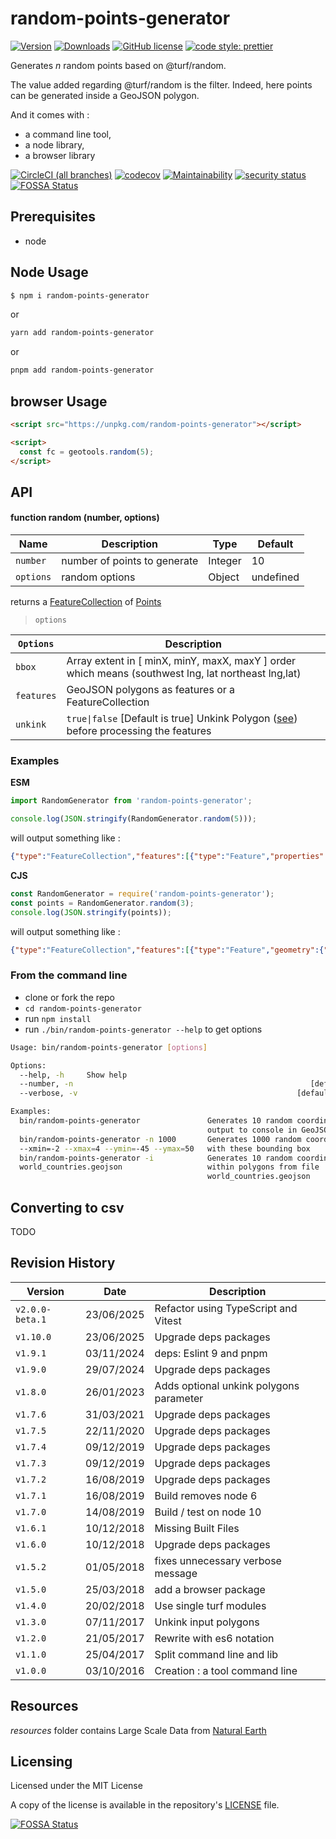 # random-points-generator

[![Version](https://img.shields.io/npm/v/random-points-generator.svg)](https://www.npmjs.com/package/random-points-generator)
[![Downloads](https://img.shields.io/npm/dw/random-points-generator)](https://www.npmjs.com/package/random-points-generator)
[![GitHub license](https://img.shields.io/github/license/tsamaya/random-points-generator)](https://github.com/tsamaya/random-points-generator/blob/master/LICENSE)
[![code style: prettier](https://img.shields.io/badge/code_style-prettier-ff69b4.svg?style=flat-square)](https://github.com/prettier/prettier)

Generates _n_ random points based on @turf/random.

The value added regarding @turf/random is the filter. Indeed, here points can be generated inside a GeoJSON polygon.

And it comes with :

- a command line tool,
- a node library,
- a browser library

[![CircleCI (all branches)](https://img.shields.io/circleci/project/github/tsamaya/random-points-generator.svg)](https://circleci.com/gh/tsamaya/random-points-generator)
[![codecov](https://codecov.io/gh/tsamaya/random-points-generator/branch/master/graph/badge.svg)](https://codecov.io/gh/tsamaya/random-points-generator)
[![Maintainability](https://api.codeclimate.com/v1/badges/d34f510268c181e7c6f6/maintainability)](https://codeclimate.com/github/tsamaya/random-points-generator/maintainability)
[![security status](https://www.meterian.io/badge/gh/tsamaya/random-points-generator/security?branch=master)](https://www.meterian.io/report/gh/tsamaya/random-points-generator)
[![FOSSA Status](https://app.fossa.com/api/projects/git%2Bgithub.com%2Ftsamaya%2Frandom-points-generator.svg?type=shield)](https://app.fossa.com/projects/git%2Bgithub.com%2Ftsamaya%2Frandom-points-generator?ref=badge_shield)

## Prerequisites

- node

## Node Usage

```sh
$ npm i random-points-generator
```

or

```sh
yarn add random-points-generator
```

or

```sh
pnpm add random-points-generator
```

## browser Usage

```html
<script src="https://unpkg.com/random-points-generator"></script>

<script>
  const fc = geotools.random(5);
</script>
```

## API

#### function random (number, options)

| Name      | Description                  | Type    | Default   |
| --------- | ---------------------------- | ------- | --------- |
| `number`  | number of points to generate | Integer | 10        |
| `options` | random options               | Object  | undefined |

returns a [FeatureCollection](https://tools.ietf.org/html/rfc7946#section-3.3) of [Points](https://datatracker.ietf.org/doc/html/rfc7946#section-3.1.2)

> `options`

| `Options`  | Description                                                                                                                      |
| ---------- | -------------------------------------------------------------------------------------------------------------------------------- |
| `bbox`     | Array<number> extent in [ minX, minY, maxX, maxY ] order which means (southwest lng, lat northeast lng,lat)                      |
| `features` | GeoJSON polygons as features or a FeatureCollection                                                                              |
| `unkink`   | `true\|false` [Default is true] Unkink Polygon ([see](https://turfjs.org/docs/api/unkinkPolygon)) before processing the features |

### Examples

**ESM**

```javascript
import RandomGenerator from 'random-points-generator';

console.log(JSON.stringify(RandomGenerator.random(5)));
```

will output something like :

```JSON
{"type":"FeatureCollection","features":[{"type":"Feature","properties":{},"geometry":{"type":"Point","coordinates":[-57.67197760979268,42.78314165298585]}},{"type":"Feature","properties":{},"geometry":{"type":"Point","coordinates":[72.83765393077084,-59.52263527885765]}},{"type":"Feature","properties":{},"geometry":{"type":"Point","coordinates":[54.502068476617396,-60.928402442511306]}},{"type":"Feature","properties":{},"geometry":{"type":"Point","coordinates":[-22.331900675385647,39.51543790400138]}},{"type":"Feature","properties":{},"geometry":{"type":"Point","coordinates":[-149.45526699981158,-74.96319889821024]}}]}
```

**CJS**

```javascript
const RandomGenerator = require('random-points-generator');
const points = RandomGenerator.random(3);
console.log(JSON.stringify(points));
```

will output something like :

```JSON
{"type":"FeatureCollection","features":[{"type":"Feature","geometry":{"type":"Point","coordinates":[126.41316810428155,-47.548372609587574]},"properties":{}},{"type":"Feature","geometry":{"type":"Point","coordinates":[97.69989737806617,-47.200575920302434]},"properties":{}},{"type":"Feature","geometry":{"type":"Point","coordinates":[24.264802630637277,72.69680002654108]},"properties":{}}]}
```

### From the command line

- clone or fork the repo
- `cd random-points-generator`
- run `npm install`
- run `./bin/random-points-generator --help` to get options

```bash
Usage: bin/random-points-generator [options]

Options:
  --help, -h     Show help                                             [boolean]
  --number, -n                                                     [default: 10]
  --verbose, -v                                                 [default: false]

Examples:
  bin/random-points-generator               Generates 10 random coordinates,
                                            output to console in GeoJSON format
  bin/random-points-generator -n 1000       Generates 1000 random coordinates
  --xmin=-2 --xmax=4 --ymin=-45 --ymax=50   with these bounding box
  bin/random-points-generator -i            Generates 10 random coordinates
  world_countries.geojson                   within polygons from file
                                            world_countries.geojson
```

## Converting to csv

TODO

## Revision History

| Version         | Date       | Description                             |
| --------------- | ---------- | --------------------------------------- |
| `v2.0.0-beta.1` | 23/06/2025 | Refactor using TypeScript and Vitest    |
| `v1.10.0`       | 23/06/2025 | Upgrade deps packages                   |
| `v1.9.1`        | 03/11/2024 | deps: Eslint 9 and pnpm                 |
| `v1.9.0`        | 29/07/2024 | Upgrade deps packages                   |
| `v1.8.0`        | 26/01/2023 | Adds optional unkink polygons parameter |
| `v1.7.6`        | 31/03/2021 | Upgrade deps packages                   |
| `v1.7.5`        | 22/11/2020 | Upgrade deps packages                   |
| `v1.7.4`        | 09/12/2019 | Upgrade deps packages                   |
| `v1.7.3`        | 09/12/2019 | Upgrade deps packages                   |
| `v1.7.2`        | 16/08/2019 | Upgrade deps packages                   |
| `v1.7.1`        | 16/08/2019 | Build removes node 6                    |
| `v1.7.0`        | 14/08/2019 | Build / test on node 10                 |
| `v1.6.1`        | 10/12/2018 | Missing Built Files                     |
| `v1.6.0`        | 10/12/2018 | Upgrade deps packages                   |
| `v1.5.2`        | 01/05/2018 | fixes unnecessary verbose message       |
| `v1.5.0`        | 25/03/2018 | add a browser package                   |
| `v1.4.0`        | 20/02/2018 | Use single turf modules                 |
| `v1.3.0`        | 07/11/2017 | Unkink input polygons                   |
| `v1.2.0`        | 21/05/2017 | Rewrite with es6 notation               |
| `v1.1.0`        | 25/04/2017 | Split command line and lib              |
| `v1.0.0`        | 03/10/2016 | Creation : a tool command line          |

## Resources

_resources_ folder contains Large Scale Data from [Natural Earth](http://www.naturalearthdata.com/)

## Licensing

Licensed under the MIT License

A copy of the license is available in the repository's [LICENSE](LICENSE) file.

[![FOSSA Status](https://app.fossa.com/api/projects/git%2Bgithub.com%2Ftsamaya%2Frandom-points-generator.svg?type=large)](https://app.fossa.com/projects/git%2Bgithub.com%2Ftsamaya%2Frandom-points-generator?ref=badge_large)
